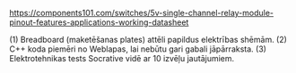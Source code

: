 https://components101.com/switches/5v-single-channel-relay-module-pinout-features-applications-working-datasheet

(1) Breadboard (maketēšanas plates) attēli papildus elektrības shēmām.
(2) C++ koda piemēri no Weblapas, lai nebūtu gari gabali jāpārraksta. 
(3) Elektrotehnikas tests Socrative vidē ar 10 izvēļu jautājumiem. 

